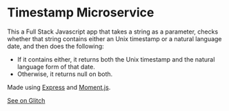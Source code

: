 # Timestamp Microservice

This a Full Stack Javascript app that takes a string as a parameter, checks whether that string contains either an Unix timestamp or a natural language date, and then does the following:

* If it contains either, it returns both the Unix timestamp and the natural language form of that date.
* Otherwise, it returns null on both.

Made using [Express](http://expressjs.com/) and [Moment.js](https://momentjs.com/).

[See on Glitch](https://timestamper-fcc.glitch.me)